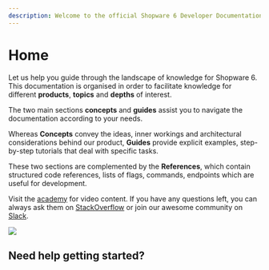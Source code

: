 ```yaml
---
description: Welcome to the official Shopware 6 Developer Documentation.
---
```


# Home

Let us help you guide through the landscape of knowledge for Shopware 6. This documentation is organised in order to facilitate knowledge for different **products**, **topics** and **depths** of interest.

The two main sections **concepts** and **guides** assist you to navigate the documentation according to your needs.

Whereas **Concepts** convey the ideas, inner workings and architectural considerations behind our product, **Guides** provide explicit examples, step-by-step tutorials that deal with specific tasks.

These two sections are complemented by the **References**, which contain structured code references, lists of flags, commands, endpoints which are useful for development.

Visit the [academy](https://academy.shopware.com/collections?category=developer-sw6) for video content. If you have any questions left, you can always ask them on [StackOverflow](https://stackoverflow.com/questions/tagged/shopware6?tab=Newest) or join our awesome community on [Slack](https://slack.shopware.com/).

![](.gitbook/assets/readme-splash.png)

## Need help getting started?

<PageRef page="guides/plugins/" />

<PageRef page="guides/integrations-api/" />
